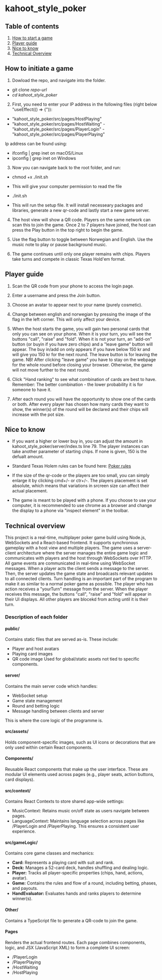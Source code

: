 # kahoot_style_poker

## Table of contents

1. [How to start a game](#How-to-start-a-game)
2. [Player guide](#Player-guide)
3. [Nice to know](#Nice-to-know)
4. [Technical Overview](#Technical-overview)

## How to initiate a game

1. Dowload the repo, and navigate into the folder.

- git clone _repo-url_
- _cd kahoot_style_poker_

2. First, you need to enter your IP address in the following files (right below "useEffect(() => {")):

- "kahoot_style_poker/src/pages/HostPlaying"
- "kahoot_style_poker/src/pages/HostWaiting"
  -"kahoot_style_poker/src/pages/PlayerLogin"
  -"kahoot_style_poker/src/pages/PlayerPlaying"

Ip address can be found using:

- ifconfig | grep inet on macOS/Linux
- ipconfig | grep inet on Windows

3. Now you can navigate back to the root folder, and run:

- chmod +x ./init.sh

* This will give your computer permission to read the file

- ./init.sh

* This will run the setup file. It will install necesseary packages and libraries, generate a new qr-code and lastly start a new game server.

4. The host view will show a QR code. Players on the same network can scan this to join the game. Once 2 to 7 players have joined, the host can press the Play button in the top right to begin the game.

5. Use the flag button to toggle between Norwegian and English. Use the music note to play or pause background music.

6. The game continues until only one player remains with chips. Players take turns and compete in classic Texas Hold'em format.

## Player guide

1. Scan the QR code from your phone to access the login page.
2. Enter a username and press the Join button.
3. Choose an avatar to appear next to your name (purely cosmetic).

4. Change between english and norwegian by pressing the image of the flag in the left corner. This will only affect your device.

5. When the host starts the game, you will gain two personal cards that only you can see on your phone. When it is your turn, you will see the buttons "call", "raise" and "fold". When it is not your turn, an "add-on" button (or buyin if you have zero chips) and a "leave game" button will appear. The buy in/add on only appears if you have below 150 kr and will give you 150 kr for the next round. The leave button is for leaving the game. NB! After clicking "leave game" you have to stay on the webpage for the whole round before closing your browser. Otherwise, the game will not move further to the next round.

6. Click "Hand ranking" to see what combination of cards are best to have. Remember: The better combination - the lower probability it is for someone to have it.

7. After each round you will have the opportunity to show one of the cards or both. After every player has chosen how many cards they want to show, the winner(s) of the round will be declared and their chips will increase with the pot size.

## Nice to know

- If you want a higher or lower buy in, you can adjust the amount in kahoot_style_poker/server/index.ts line 79. The player instances can take another parameter of starting chips. If none is given, 150 is the defualt amount.

- Standard Texas Holem rules can be found here: [Poker rules](https://www.pokernews.com/poker-rules/texas-holdem.htm)

- If the size of the qr-code or the players are too small, you can simply enlarge it by clicking cmd+/- or ctr+/-. The players placement is set absolute, which means that variations in srcreen size can affect their actual placement.

- The game is meant to be played with a phone. If you choose to use your computer, it is recommended to use chrome as a browser and change the display to a phone via "inspect element" in the toolbar.

## Technical overview

This project is a real-time, multiplayer poker game build using Node.js, WebSockets and a React-based frontend. It supports synchronous gameplay with a host view and multiple players. The game uses a server-client architecture where the server manages the entire game logic and communicates with players and the host through WebSockets over HTTP. All game events are communicated in real-time using WebSocket messages. When a player acts the client sends a message to the server. Then, the server updates the game state and broadcasts relevant updates to all connected clients. Turn handling is an important part of the program to make it as similar to a normal poker game as possible. The player who has action receives a "yourTurn" message from the server. When the player receives this message, the buttons "call", "raise" and "fold" will appear in their UI displays. All other players are blocekd from acting until it is their turn.

### Description of each folder

#### public/

Contains static files that are served as-is. These include:

- Player and host avatars
- Playing card images
- QR code image
  Used for global/static assets not tied to specific components.

#### server/

Contains the main server code which handles:

- WebSocket setup
- Game state management
- Round and betting logic
- Message handling between clients and server

This is where the core logic of the programme is.

#### src/assets/

Holds component-specific images, such as UI icons or decorations that are only used within certain React components.

#### Components/

Reusable React components that make up the user interface. These are modular UI elements used across pages (e.g., player seats, action buttons, card displays).

#### src/context/

Contains React Contexts to store shared app-wide settings:

- MusicContext: Retains music on/off state as users navigate between pages.
- LanguageContext: Maintains language selection across pages like /PlayerLogin and /PlayerPlaying.
  This ensures a consistent user experience.

#### src/gameLogic/

Contains core game classes and mechanics:

- **Card:** Represents a playing card with suit and rank.
- **Deck:** Manages a 52-card deck, handles shuffling and dealing logic.
- **Player:** Tracks all player-specific properties (chips, hand, actions, avatar).
- **Game:** Contains the rules and flow of a round, including betting, phases, and payouts.
- **HandEvaluator:** Evaluates hands and ranks players to determine winner(s).

#### Other/

Contains a TypeScript file to generate a QR-code to join the game.

#### Pages

Renders the actual frontend routes. Each page combines components, logic, and JSX (JavaScript XML) to form a complete UI screen:

- /PlayerLogin
- /PlayerPlaying
- /HostWaiting
- /HostPlaying
